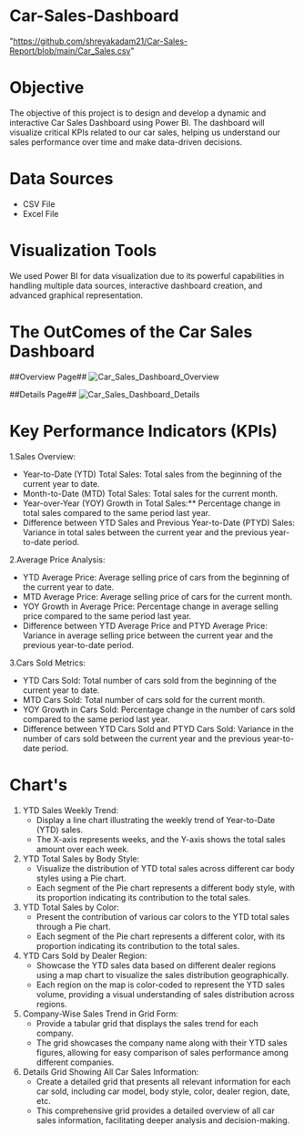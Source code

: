 # Car-Sales-Dashboard
"https://github.com/shreyakadam21/Car-Sales-Report/blob/main/Car_Sales.csv"

# Objective
The objective of this project is to design and develop a dynamic and interactive Car Sales Dashboard using Power BI. The dashboard will visualize critical KPIs related to our car sales, helping us understand our sales performance over time and make data-driven decisions.

# Data Sources
- CSV File
- Excel File
  
# Visualization Tools
We used Power BI for data visualization due to its powerful capabilities in handling multiple data sources, interactive dashboard creation, and advanced graphical representation.


# The OutComes of the Car Sales Dashboard
##Overview Page##
![Car_Sales_Dashboard_Overview](https://github.com/user-attachments/assets/e7d5e7d9-c3c9-4b6e-8b45-fe6154d0275e)

##Details Page##
![Car_Sales_Dashboard_Details](https://github.com/user-attachments/assets/e3889a54-7176-4ade-af15-3bdfe7e20464)

# Key Performance Indicators (KPIs)

1.Sales Overview:

- Year-to-Date (YTD) Total Sales: Total sales from the beginning of the current year to date.
- Month-to-Date (MTD) Total Sales: Total sales for the current month.
- Year-over-Year (YOY) Growth in Total Sales:** Percentage change in total sales compared to the same period last year.
- Difference between YTD Sales and Previous Year-to-Date (PTYD) Sales: Variance in total sales between the current year and the previous year-to-date period.

2.Average Price Analysis:

- YTD Average Price: Average selling price of cars from the beginning of the current year to date.
- MTD Average Price: Average selling price of cars for the current month.
- YOY Growth in Average Price: Percentage change in average selling price compared to the same period last year.
- Difference between YTD Average Price and PTYD Average Price: Variance in average selling price between the current year and the previous year-to-date period.

3.Cars Sold Metrics:

- YTD Cars Sold: Total number of cars sold from the beginning of the current year to date.
- MTD Cars Sold: Total number of cars sold for the current month.
- YOY Growth in Cars Sold: Percentage change in the number of cars sold compared to the same period last year.
- Difference between YTD Cars Sold and PTYD Cars Sold: Variance in the number of cars sold between the current year and the previous year-to-date period.

# Chart's
1. YTD Sales Weekly Trend:
   - Display a line chart illustrating the weekly trend of Year-to-Date (YTD) sales.
   - The X-axis represents weeks, and the Y-axis shows the total sales amount over each week.
2. YTD Total Sales by Body Style:
   - Visualize the distribution of YTD total sales across different car body styles using a Pie chart.
   - Each segment of the Pie chart represents a different body style, with its proportion indicating its contribution to the total sales.
3. YTD Total Sales by Color:
   - Present the contribution of various car colors to the YTD total sales through a Pie chart.
   - Each segment of the Pie chart represents a different color, with its proportion indicating its contribution to the total sales.
4. YTD Cars Sold by Dealer Region:
   - Showcase the YTD sales data based on different dealer regions using a map chart to visualize the sales distribution geographically.
   - Each region on the map is color-coded to represent the YTD sales volume, providing a visual understanding of sales distribution across regions.
5. Company-Wise Sales Trend in Grid Form:
   - Provide a tabular grid that displays the sales trend for each company.
   - The grid showcases the company name along with their YTD sales figures, allowing for easy comparison of sales performance among different companies.
6. Details Grid Showing All Car Sales Information:
    - Create a detailed grid that presents all relevant information for each car sold, including car model, body style, color, dealer region, date, etc.
    - This comprehensive grid provides a detailed overview of all car sales information, facilitating deeper analysis and decision-making.
   


